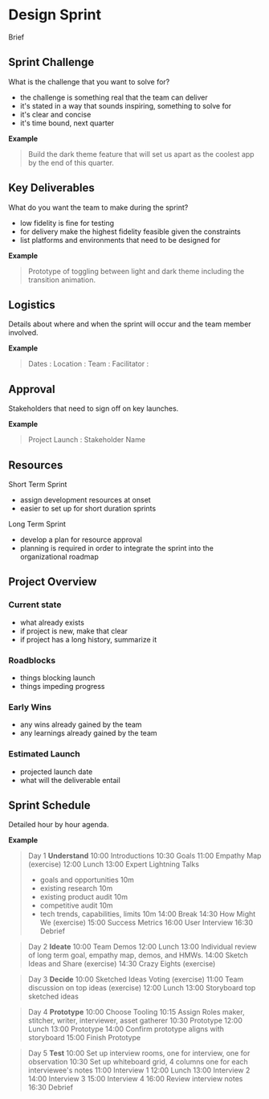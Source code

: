 # Design Sprint
Brief

## Sprint Challenge

What is the challenge that you want to solve for?

- the challenge is something real that the team can deliver
- it's stated in a way that sounds inspiring, something to solve for
- it's clear and concise
- it's time bound, next quarter

**Example**

>Build the dark theme feature that will set us apart as the coolest app by the end of this quarter.

## Key Deliverables

What do you want the team to make during the sprint?

- low fidelity is fine for testing
- for delivery make the highest fidelity feasible given the constraints
- list platforms and environments that need to be designed for

**Example**

> Prototype of toggling between light and dark theme including the transition animation.

## Logistics

Details about where and when the sprint will occur and the team member involved.

**Example**

> Dates : 
> Location : 
> Team : 
> Facilitator :

## Approval

Stakeholders that need to sign off on key launches.

**Example**

> Project Launch : Stakeholder Name

## Resources

Short Term Sprint
- assign development resources at onset
- easier to set up for short duration sprints

Long Term Sprint
- develop a plan for resource approval
- planning is required in order to integrate the sprint into the organizational roadmap

## Project Overview

### Current state

- what already exists
- if project is new, make that clear
- if project has a long history, summarize it
### Roadblocks

- things blocking launch
- things impeding progress
### Early Wins

- any wins already gained by the team
- any learnings already gained by the team
### Estimated Launch

- projected launch date
- what will the deliverable entail

## Sprint Schedule

Detailed hour by hour agenda.

**Example**

> Day 1 **Understand**
> 10:00 Introductions
> 10:30 Goals
> 11:00 Empathy Map (exercise)
> 12:00 Lunch
> 13:00 Expert Lightning Talks
> - goals and opportunities 10m
> - existing research 10m
> - existing product audit 10m
> - competitive audit 10m
> - tech trends, capabilities, limits 10m
> 14:00 Break
> 14:30 How Might We (exercise)
> 15:00 Success Metrics
> 16:00 User Interview
> 16:30 Debrief

> Day 2 **Ideate**
> 10:00 Team Demos
> 12:00 Lunch
> 13:00 Individual review of long term goal, empathy map, demos, and HMWs.
> 14:00 Sketch Ideas and Share (exercise)
> 14:30 Crazy Eights (exercise)

> Day 3 **Decide**
> 10:00 Sketched Ideas Voting (exercise)
> 11:00 Team discussion on top ideas (exercise)
> 12:00 Lunch
> 13:00 Storyboard top sketched ideas

> Day 4 **Prototype**
> 10:00 Choose Tooling
> 10:15 Assign Roles
> 	maker, stitcher, writer, interviewer, asset gatherer
> 10:30 Prototype
> 12:00 Lunch
> 13:00 Prototype
> 14:00 Confirm prototype aligns with storyboard
> 15:00 Finish Prototype

> Day 5 **Test**
> 10:00 Set up interview rooms, one for interview, one for observation
> 10:30 Set up whiteboard grid, 4 columns one for each interviewee's notes
> 11:00 Interview 1
> 12:00 Lunch
> 13:00 Interview 2
> 14:00 Interview 3
> 15:00 Interview 4
> 16:00 Review interview notes
> 16:30 Debrief

